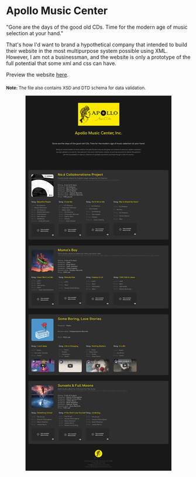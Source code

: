 # Apollo Music Center

"Gone are the days of the good old CDs. Time for the modern age of music selection at your hand."

That's how I'd want to brand a hypothetical company that intended to build their website in the most multipurpose system possible using XML. However, I am not a businessman, and the website is only a prototype of the full potential that some xml and css can have.

Preview the  website [here](https://crypticsy.github.io/Academia/Apollo_Music_Center/apollo.xml).

<sub> <b>Note:</b> The file also contains XSD and DTD schema for data validation.</sub>
<br/>

<div align=center>
 
 <img src="./apollo_website.png" >

</div>

